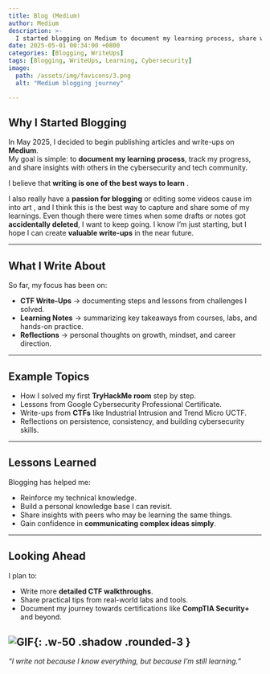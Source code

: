 ```yaml
---
title: Blog (Medium)
author: Medium
description: >-
  I started blogging on Medium to document my learning process, share write-ups, and reflect on my cybersecurity and tech journey.
date: 2025-05-01 00:34:00 +0800
categories: [Blogging, WriteUps]
tags: [Blogging, WriteUps, Learning, Cybersecurity]
image:
  path: /assets/img/favicons/3.png
  alt: "Medium blogging journey"

---
```


## Why I Started Blogging  

In May 2025, I decided to begin publishing articles and write-ups on **Medium**.  
My goal is simple: to **document my learning process**, track my progress, and share insights with others in the cybersecurity and tech community.  

I believe that **writing is one of the best ways to learn** .

I also really have a **passion for blogging** or editing some videos cause im into art , and I think this is the best way to capture and share some of my learnings. Even though there were times when some drafts or notes got **accidentally deleted**, I want to keep going. I know I’m just starting, but I hope I can create **valuable write-ups** in the near future.  

---

## What I Write About  

So far, my focus has been on:  

- **CTF Write-Ups** → documenting steps and lessons from challenges I solved.  
- **Learning Notes** → summarizing key takeaways from courses, labs, and hands-on practice.  
- **Reflections** → personal thoughts on growth, mindset, and career direction.  

---

## Example Topics  

- How I solved my first **TryHackMe room** step by step.  
- Lessons from Google Cybersecurity Professional Certificate.  
- Write-ups from **CTFs** like Industrial Intrusion and Trend Micro UCTF.  
- Reflections on persistence, consistency, and building cybersecurity skills.  

---

## Lessons Learned  

Blogging has helped me:  

- Reinforce my technical knowledge.  
- Build a personal knowledge base I can revisit.  
- Share insights with peers who may be learning the same things.  
- Gain confidence in **communicating complex ideas simply**.  

---

## Looking Ahead  

I plan to:  

- Write more **detailed CTF walkthroughs**.  
- Share practical tips from real-world labs and tools.  
- Document my journey towards certifications like **CompTIA Security+** and beyond.  


![GIF](https://media2.giphy.com/media/v1.Y2lkPTc5MGI3NjExbzFiMGk5NmFoZW9lcnA3cjE4dXYzcWNlZ2NxcnFxdGlkenEzMjU0cyZlcD12MV9pbnRlcm5hbF9naWZfYnlfaWQmY3Q9Zw/l4FB7moeAerwlq2vS/giphy.gif){: .w-50 .shadow .rounded-3 }
---

*“I write not because I know everything, but because I’m still learning.”*   
